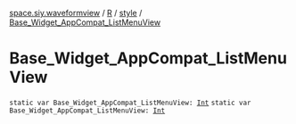 [space.siy.waveformview](../../index.md) / [R](../index.md) / [style](index.md) / [Base_Widget_AppCompat_ListMenuView](./-base_-widget_-app-compat_-list-menu-view.md)

# Base_Widget_AppCompat_ListMenuView

`static var Base_Widget_AppCompat_ListMenuView: `[`Int`](https://kotlinlang.org/api/latest/jvm/stdlib/kotlin/-int/index.html)
`static var Base_Widget_AppCompat_ListMenuView: `[`Int`](https://kotlinlang.org/api/latest/jvm/stdlib/kotlin/-int/index.html)